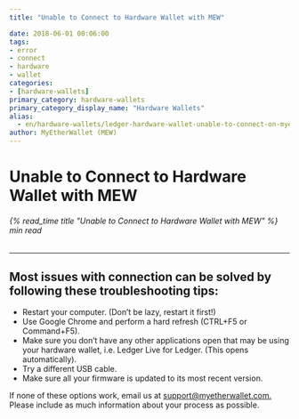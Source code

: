 ```yaml
---
title: "Unable to Connect to Hardware Wallet with MEW"

date: 2018-06-01 00:06:00
tags:
- error
- connect
- hardware
- wallet
categories:
- [hardware-wallets]
primary_category: hardware-wallets
primary_category_display_name: "Hardware Wallets"
alias:
  - en/hardware-wallets/ledger-hardware-wallet-unable-to-connect-on-myetherwallet.html
author: MyEtherWallet (MEW)
---
```


# **Unable to Connect to Hardware Wallet with MEW**

###### {% read_time title "Unable to Connect to Hardware Wallet with MEW" %} min read

* * *

## **Most issues with connection can be solved by following these troubleshooting tips:**

-   Restart your computer. (Don’t be lazy, restart it first!)
-   Use Google Chrome and perform a hard refresh (CTRL+F5 or Command+F5).
-   Make sure you don’t have any other applications open that may be using your hardware wallet, i.e. Ledger Live for Ledger. (This opens automatically).
-   Try a different USB cable.
-   Make sure all your firmware is updated to its most recent version. 

If none of these options work, email us at [support@myetherwallet.com.](mailto:support@myetherwallet.com.) Please include as much information about your process as possible.
